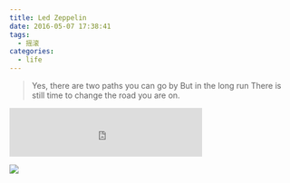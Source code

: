 ```yaml
---
title: Led Zeppelin
date: 2016-05-07 17:38:41
tags:
  - 摇滚
categories:
  - life
---
```


> Yes, there are two paths you can go by
  But in the long run
  There is still time to change the road you are on.


<!--more-->

<iframe frameborder="no" border="0" marginwidth="0" marginheight="0" width=340 height=86 src="http://music.163.com/outchain/player?type=2&id=20064680&auto=0&height=66"></iframe>

![](/img/Led-Zeppelin/ledzeppelin.jpg)
